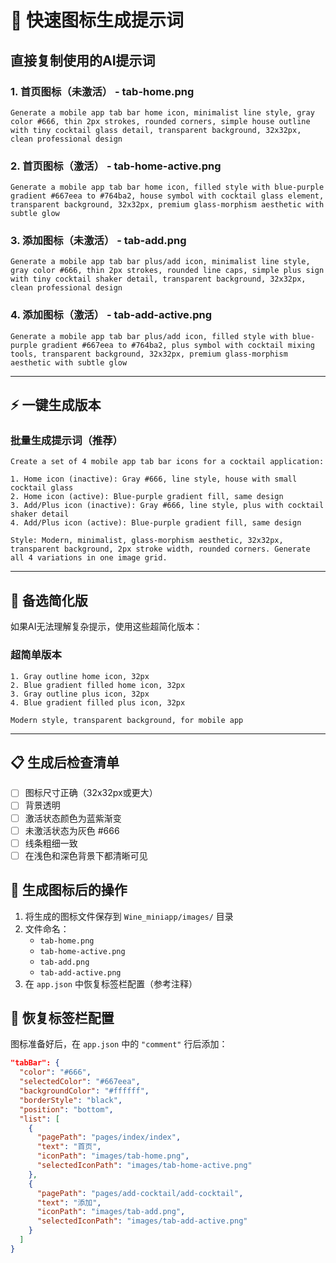 # 🚀 快速图标生成提示词

## 直接复制使用的AI提示词

### 1. 首页图标（未激活） - tab-home.png
```
Generate a mobile app tab bar home icon, minimalist line style, gray color #666, thin 2px strokes, rounded corners, simple house outline with tiny cocktail glass detail, transparent background, 32x32px, clean professional design
```

### 2. 首页图标（激活） - tab-home-active.png  
```
Generate a mobile app tab bar home icon, filled style with blue-purple gradient #667eea to #764ba2, house symbol with cocktail glass element, transparent background, 32x32px, premium glass-morphism aesthetic with subtle glow
```

### 3. 添加图标（未激活） - tab-add.png
```
Generate a mobile app tab bar plus/add icon, minimalist line style, gray color #666, thin 2px strokes, rounded line caps, simple plus sign with tiny cocktail shaker detail, transparent background, 32x32px, clean professional design
```

### 4. 添加图标（激活） - tab-add-active.png
```
Generate a mobile app tab bar plus/add icon, filled style with blue-purple gradient #667eea to #764ba2, plus symbol with cocktail mixing tools, transparent background, 32x32px, premium glass-morphism aesthetic with subtle glow
```

---

## ⚡ 一键生成版本

### 批量生成提示词（推荐）
```
Create a set of 4 mobile app tab bar icons for a cocktail application:

1. Home icon (inactive): Gray #666, line style, house with small cocktail glass
2. Home icon (active): Blue-purple gradient fill, same design
3. Add/Plus icon (inactive): Gray #666, line style, plus with cocktail shaker detail  
4. Add/Plus icon (active): Blue-purple gradient fill, same design

Style: Modern, minimalist, glass-morphism aesthetic, 32x32px, transparent background, 2px stroke width, rounded corners. Generate all 4 variations in one image grid.
```

---

## 🎯 备选简化版

如果AI无法理解复杂提示，使用这些超简化版本：

### 超简单版本
```
1. Gray outline home icon, 32px
2. Blue gradient filled home icon, 32px  
3. Gray outline plus icon, 32px
4. Blue gradient filled plus icon, 32px

Modern style, transparent background, for mobile app
```

---

## 📋 生成后检查清单

- [ ] 图标尺寸正确（32x32px或更大）  
- [ ] 背景透明
- [ ] 激活状态颜色为蓝紫渐变
- [ ] 未激活状态为灰色 #666
- [ ] 线条粗细一致
- [ ] 在浅色和深色背景下都清晰可见

## 🔄 生成图标后的操作

1. 将生成的图标文件保存到 `Wine_miniapp/images/` 目录
2. 文件命名：
   - `tab-home.png`
   - `tab-home-active.png` 
   - `tab-add.png`
   - `tab-add-active.png`
3. 在 `app.json` 中恢复标签栏配置（参考注释）

## 📱 恢复标签栏配置

图标准备好后，在 `app.json` 中的 `"comment"` 行后添加：

```json
"tabBar": {
  "color": "#666",
  "selectedColor": "#667eea", 
  "backgroundColor": "#ffffff",
  "borderStyle": "black",
  "position": "bottom",
  "list": [
    {
      "pagePath": "pages/index/index",
      "text": "首页", 
      "iconPath": "images/tab-home.png",
      "selectedIconPath": "images/tab-home-active.png"
    },
    {
      "pagePath": "pages/add-cocktail/add-cocktail",
      "text": "添加",
      "iconPath": "images/tab-add.png", 
      "selectedIconPath": "images/tab-add-active.png"
    }
  ]
}
